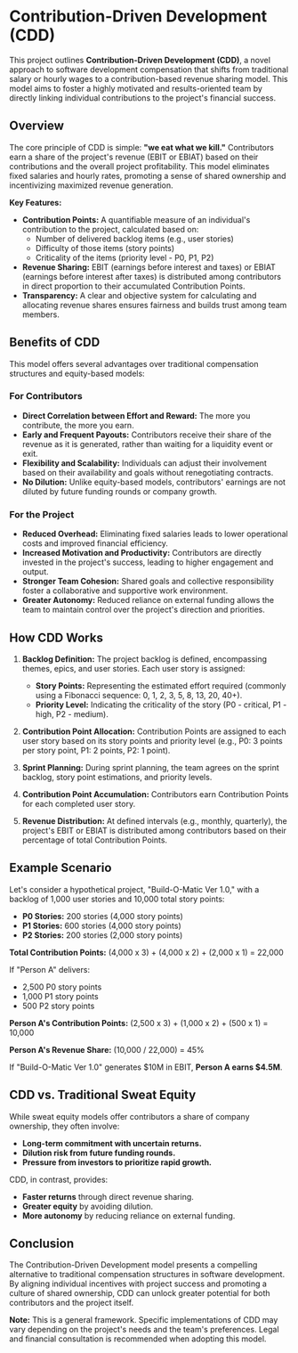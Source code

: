# Contribution-Driven Development (CDD)

This project outlines **Contribution-Driven Development (CDD)**, a novel approach to software development compensation that shifts from traditional salary or hourly wages to a contribution-based revenue sharing model. This model aims to foster a highly motivated and results-oriented team by directly linking individual contributions to the project's financial success.

## Overview

The core principle of CDD is simple: **"we eat what we kill."**  Contributors earn a share of the project's revenue (EBIT or EBIAT) based on their contributions and the overall project profitability. This model eliminates fixed salaries and hourly rates, promoting a sense of shared ownership and incentivizing maximized revenue generation.

**Key Features:**

* **Contribution Points:** A quantifiable measure of an individual's contribution to the project, calculated based on:
    * Number of delivered backlog items (e.g., user stories)
    * Difficulty of those items (story points)
    * Criticality of the items (priority level - P0, P1, P2)
* **Revenue Sharing:**  EBIT (earnings before interest and taxes) or EBIAT (earnings before interest after taxes) is distributed among contributors in direct proportion to their accumulated Contribution Points.
* **Transparency:**  A clear and objective system for calculating and allocating revenue shares ensures fairness and builds trust among team members.

## Benefits of CDD

This model offers several advantages over traditional compensation structures and equity-based models:

### For Contributors

* **Direct Correlation between Effort and Reward:**  The more you contribute, the more you earn.
* **Early and Frequent Payouts:**  Contributors receive their share of the revenue as it is generated, rather than waiting for a liquidity event or exit.
* **Flexibility and Scalability:**  Individuals can adjust their involvement based on their availability and goals without renegotiating contracts.
* **No Dilution:**  Unlike equity-based models, contributors' earnings are not diluted by future funding rounds or company growth.

### For the Project

* **Reduced Overhead:**  Eliminating fixed salaries leads to lower operational costs and improved financial efficiency.
* **Increased Motivation and Productivity:**  Contributors are directly invested in the project's success, leading to higher engagement and output.
* **Stronger Team Cohesion:**  Shared goals and collective responsibility foster a collaborative and supportive work environment.
* **Greater Autonomy:**  Reduced reliance on external funding allows the team to maintain control over the project's direction and priorities.

## How CDD Works

1. **Backlog Definition:** The project backlog is defined, encompassing themes, epics, and user stories. Each user story is assigned:
    * **Story Points:**  Representing the estimated effort required (commonly using a Fibonacci sequence: 0, 1, 2, 3, 5, 8, 13, 20, 40+).
    * **Priority Level:**  Indicating the criticality of the story (P0 - critical, P1 - high, P2 - medium).

2. **Contribution Point Allocation:**  Contribution Points are assigned to each user story based on its story points and priority level (e.g., P0: 3 points per story point, P1: 2 points, P2: 1 point).

3. **Sprint Planning:**  During sprint planning, the team agrees on the sprint backlog, story point estimations, and priority levels.

4. **Contribution Point Accumulation:**  Contributors earn Contribution Points for each completed user story.

5. **Revenue Distribution:**  At defined intervals (e.g., monthly, quarterly), the project's EBIT or EBIAT is distributed among contributors based on their percentage of total Contribution Points.

## Example Scenario

Let's consider a hypothetical project, "Build-O-Matic Ver 1.0," with a backlog of 1,000 user stories and 10,000 total story points:

* **P0 Stories:** 200 stories (4,000 story points)
* **P1 Stories:** 600 stories (4,000 story points)
* **P2 Stories:** 200 stories (2,000 story points)

**Total Contribution Points:** (4,000 x 3) + (4,000 x 2) + (2,000 x 1) = 22,000

If "Person A" delivers:

* 2,500 P0 story points
* 1,000 P1 story points
* 500 P2 story points

**Person A's Contribution Points:** (2,500 x 3) + (1,000 x 2) + (500 x 1) = 10,000

**Person A's Revenue Share:** (10,000 / 22,000) = 45%

If "Build-O-Matic Ver 1.0" generates $10M in EBIT, **Person A earns $4.5M**.

## CDD vs. Traditional Sweat Equity

While sweat equity models offer contributors a share of company ownership, they often involve:

* **Long-term commitment with uncertain returns.**
* **Dilution risk from future funding rounds.**
* **Pressure from investors to prioritize rapid growth.**

CDD, in contrast, provides:

* **Faster returns** through direct revenue sharing.
* **Greater equity** by avoiding dilution.
* **More autonomy** by reducing reliance on external funding.

## Conclusion

The Contribution-Driven Development model presents a compelling alternative to traditional compensation structures in software development. By aligning individual incentives with project success and promoting a culture of shared ownership, CDD can unlock greater potential for both contributors and the project itself.


**Note:** This is a general framework. Specific implementations of CDD may vary depending on the project's needs and the team's preferences. Legal and financial consultation is recommended when adopting this model.
